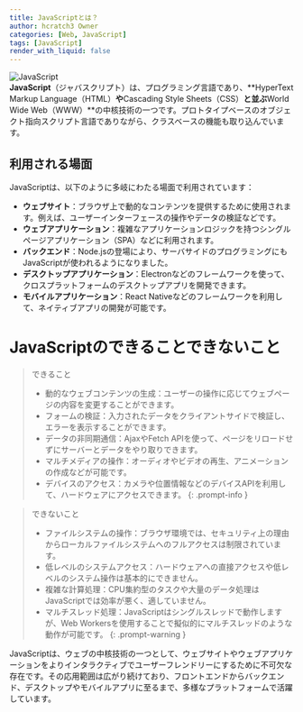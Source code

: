 ```yaml
---
title: JavaScriptとは？
author: hcratch3 Owner
categories: [Web, JavaScript]
tags: [JavaScript]
render_with_liquid: false
---
```

<img src="https://upload.wikimedia.org/wikipedia/commons/6/6a/JavaScript-logo.png" alt="JavaScript" title="JavaScript"><br>
**JavaScript**（ジャバスクリプト）は、プログラミング言語であり、**HyperText Markup Language（HTML）**や**Cascading Style Sheets（CSS）**と並ぶ**World Wide Web（WWW）**の中核技術の一つです。プロトタイプベースのオブジェクト指向スクリプト言語でありながら、クラスベースの機能も取り込んでいます。

## 利用される場面

JavaScriptは、以下のように多岐にわたる場面で利用されています：

- **ウェブサイト**：ブラウザ上で動的なコンテンツを提供するために使用されます。例えば、ユーザーインターフェースの操作やデータの検証などです。
- **ウェブアプリケーション**：複雑なアプリケーションロジックを持つシングルページアプリケーション（SPA）などに利用されます。
- **バックエンド**：Node.jsの登場により、サーバサイドのプログラミングにもJavaScriptが使われるようになりました。
- **デスクトップアプリケーション**：Electronなどのフレームワークを使って、クロスプラットフォームのデスクトップアプリを開発できます。
- **モバイルアプリケーション**：React Nativeなどのフレームワークを利用して、ネイティブアプリの開発が可能です。

# JavaScriptのできることできないこと
> できること
> - 動的なウェブコンテンツの生成：ユーザーの操作に応じてウェブページの内容を変更することができます。
> - フォームの検証：入力されたデータをクライアントサイドで検証し、エラーを表示することができます。
> - データの非同期通信：AjaxやFetch APIを使って、ページをリロードせずにサーバーとデータをやり取りできます。
> - マルチメディアの操作：オーディオやビデオの再生、アニメーションの作成などが可能です。
> - デバイスのアクセス：カメラや位置情報などのデバイスAPIを利用して、ハードウェアにアクセスできます。
{: .prompt-info }

> できないこと
> - ファイルシステムの操作：ブラウザ環境では、セキュリティ上の理由からローカルファイルシステムへのフルアクセスは制限されています。
> - 低レベルのシステムアクセス：ハードウェアへの直接アクセスや低レベルのシステム操作は基本的にできません。
> - 複雑な計算処理：CPU集約型のタスクや大量のデータ処理はJavaScriptでは効率が悪く、適していません。
> - マルチスレッド処理：JavaScriptはシングルスレッドで動作しますが、Web Workersを使用することで擬似的にマルチスレッドのような動作が可能です。
{: .prompt-warning }

JavaScriptは、ウェブの中核技術の一つとして、ウェブサイトやウェブアプリケーションをよりインタラクティブでユーザーフレンドリーにするために不可欠な存在です。その応用範囲は広がり続けており、フロントエンドからバックエンド、デスクトップやモバイルアプリに至るまで、多様なプラットフォームで活躍しています。
